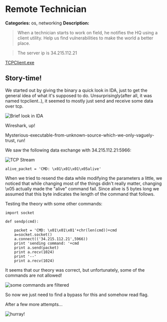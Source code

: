 # Remote Technician
 **Categories:** os, networking
 **Description:** 
 
> When a technician starts to work on field, he notifies the HQ using a client utility.
> Help us find vulnerabilities to make the world a better place.

> The server ip is 34.215.112.21

[TCPClient.exe](./TCPClient.exe)

## Story-time!

We started out by giving the binary a quick look in IDA, just to get the general idea of what it's supposed to do. Unsurprisingly(after all, it was named tcpclient..), it seemed to mostly just send and receive some data over tcp.

![Brief look in IDA](https://gyazo.com/e30ae7b27331a02f087487e957d594f5.png)

Wireshark, up!

Mysterious-executable-from-unknown-source-which-we-only-vaguely-trust, run!

We saw the following data exchange with 34.215.112.21:5966:

![TCP Stream](https://gyazo.com/7956868966c161499ac5d82a67bff0c7.png)

```alive_packet = 'CMD: \x01\x01\x01\x05alive'```

When we tried to resend the data while modifying the parameters a little, we noticed that while changing most of the things didn't really matter, changing \x05 actually made the "alive" command fail. Since alive is 5 bytes long we assumed that this byte indicates the length of the command that follows.

Testing the theory with some other commands:

```
import socket

def sendp(cmd):
        
	packet = 'CMD: \x01\x01\x01'+chr(len(cmd))+cmd
	a=socket.socket()
	a.connect(('34.215.112.21',5966))
	print 'sending command: '+cmd
	print a.send(packet)
	print a.recv(1024)
	print '--'
	print a.recv(1024)
```

It seems that our theory was correct, but unfortunately, some of the commands are not allowed!

![some commands are filtered](https://gyazo.com/0c0ce84905ce728f3800cbc2b7814d13.png)

So now we just need to find a bypass for this and somehow read flag.

After a few more attempts...

![hurray!](https://gyazo.com/0587763f7a94063d5ff24952dea4b591.png)





